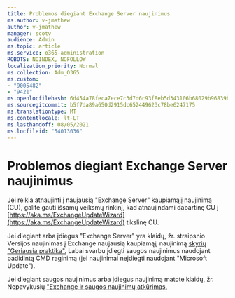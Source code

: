 ```yaml
---
title: Problemos diegiant Exchange Server naujinimus
ms.author: v-jmathew
author: v-jmathew
manager: scotv
audience: Admin
ms.topic: article
ms.service: o365-administration
ROBOTS: NOINDEX, NOFOLLOW
localization_priority: Normal
ms.collection: Adm_O365
ms.custom:
- "9005482"
- "9421"
ms.openlocfilehash: 6d454a78feca7ece7c3d7d6c93f8eb5d343106b68029b96839b5ff28077d0f25
ms.sourcegitcommit: b5f7da89a650d2915dc652449623c78be6247175
ms.translationtype: MT
ms.contentlocale: lt-LT
ms.lasthandoff: 08/05/2021
ms.locfileid: "54013036"
---
```

# <a name="issues-when-installing-exchange-server-updates"></a>Problemos diegiant Exchange Server naujinimus

Jei reikia atnaujinti į naujausią "Exchange Server" kaupiamąjį naujinimą (CU), galite gauti išsamų veiksmų rinkinį, kad atnaujindami dabartinę CU į [https://aka.ms/ExchangeUpdateWizard](https://aka.ms/ExchangeUpdateWizard) tikslinę CU.

Jei diegiant arba įdiegus "Exchange Server" yra klaidų, žr. straipsnio Versijos naujinimas į Exchange naujausią kaupiamąjį naujinimą [skyrių "Geriausia praktika".](https://docs.microsoft.com/Exchange/plan-and-deploy/install-cumulative-updates) Labai svarbu įdiegti saugos naujinimus naudojant padidintą CMD raginimą (jei naujinimai neįdiegti naudojant "Microsoft Update").

Jei diegiant saugos naujinimus arba įdiegus naujinimą matote klaidų, žr. Nepavykusių ["Exchange ir saugos naujinimų atkūrimas.](https://aka.ms/exupdatefaq)

